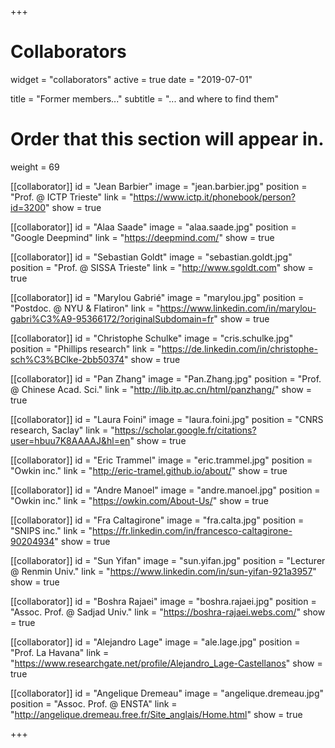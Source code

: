 +++
# Collaborators
widget = "collaborators"
active = true
date = "2019-07-01"

title = "Former members..."
subtitle = "... and where to find them"

# Order that this section will appear in.
weight = 69

[[collaborator]]
	id = "Jean Barbier"
	image = "jean.barbier.jpg"
	position = "Prof. @ ICTP Trieste"
	link = "https://www.ictp.it/phonebook/person?id=3200"
	show = true

[[collaborator]]
	id = "Alaa Saade"
	image = "alaa.saade.jpg"
	position = "Google Deepmind"
	link = "https://deepmind.com/"
	show = true

[[collaborator]]
	id = "Sebastian Goldt"
	image = "sebastian.goldt.jpg"
	position = "Prof. @ SISSA Trieste"
	link = "http://www.sgoldt.com"
	show = true

[[collaborator]]
	id = "Marylou Gabrié"
	image = "marylou.jpg"
	position = "Postdoc. @ NYU & Flatiron"
	link = "https://www.linkedin.com/in/marylou-gabri%C3%A9-95366172/?originalSubdomain=fr"
	show = true
  
[[collaborator]]
	id = "Christophe Schulke"
	image = "cris.schulke.jpg"
	position = "Phillips research"
	link = "https://de.linkedin.com/in/christophe-sch%C3%BClke-2bb50374"
	show = true

[[collaborator]]
	id = "Pan Zhang"
	image = "Pan.Zhang.jpg"
	position = "Prof. @ Chinese Acad. Sci."
	link = "http://lib.itp.ac.cn/html/panzhang/"
	show = true

[[collaborator]]
        id = "Laura Foini"
        image = "laura.foini.jpg"
        position = "CNRS research, Saclay"
        link = "https://scholar.google.fr/citations?user=hbuu7K8AAAAJ&hl=en"
        show = true

[[collaborator]]
	id = "Eric Trammel"
        image = "eric.trammel.jpg"
	position = "Owkin inc."
	link = "http://eric-tramel.github.io/about/"
	show = true

[[collaborator]]
	id = "Andre Manoel"
    image = "andre.manoel.jpg"
	position = "Owkin inc."
	link = "https://owkin.com/About-Us/"
	show = true

[[collaborator]]
	id = "Fra Caltagirone"
        image = "fra.calta.jpg"
	position = "SNIPS inc."
	link = "https://fr.linkedin.com/in/francesco-caltagirone-90204934"
	show = true


[[collaborator]]
        id = "Sun Yifan"
        image = "sun.yifan.jpg"
        position =  "Lecturer @ Renmin Univ."
        link = "https://www.linkedin.com/in/sun-yifan-921a3957"
        show = true

[[collaborator]]
        id = "Boshra Rajaei"
        image = "boshra.rajaei.jpg"
        position =  "Assoc. Prof. @ Sadjad Univ."
        link = "https://boshra-rajaei.webs.com/"
        show = true
	
[[collaborator]]
	id = "Alejandro Lage"
	image = "ale.lage.jpg"
	position =  "Prof. La Havana"
        link = "https://www.researchgate.net/profile/Alejandro_Lage-Castellanos"
	show = true

[[collaborator]]
	id = "Angelique Dremeau"
    image = "angelique.dremeau.jpg"
	position = "Assoc. Prof. @ ENSTA"
	link = "http://angelique.dremeau.free.fr/Site_anglais/Home.html"
	show = true
  
+++
